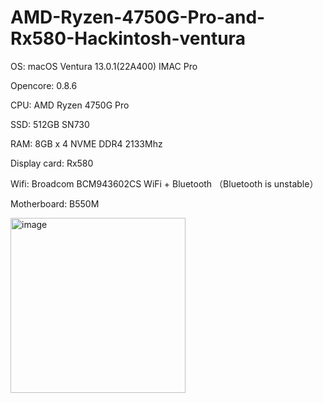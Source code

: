 # AMD-Ryzen-4750G-Pro-and-Rx580-Hackintosh-ventura

OS: macOS Ventura 13.0.1(22A400) IMAC Pro 

Opencore: 0.8.6

CPU: AMD Ryzen 4750G Pro

SSD: 512GB SN730

RAM: 8GB x 4 NVME DDR4 2133Mhz

Display card: Rx580

Wifi: Broadcom BCM943602CS WiFi + Bluetooth （Bluetooth is unstable）

Motherboard: B550M


<img width="280" alt="image" src="https://user-images.githubusercontent.com/15249801/223897624-a2ff1be4-ce3f-40ed-98eb-716a5910f394.png">
